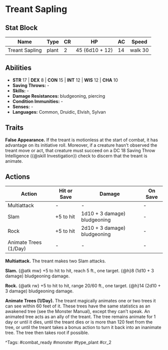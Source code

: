 # Treant Sapling

## Stat Block

| Name | Type | CR | HP | AC | Speed |
|------|------|----|----|----|-------|
| Treant Sapling | plant | 2 | 45 (6d10 + 12) | 14 | walk 30 |

## Abilities

- **STR** 17 | **DEX** 8 | **CON** 15 | **INT** 12 | **WIS** 12 | **CHA** 10
- **Saving Throws:** -  
- **Skills:** -  
- **Damage Resistances:** bludgeoning, piercing  
- **Condition Immunities:** -  
- **Senses:** -  
- **Languages:** Common, Druidic, Elvish, Sylvan

## Traits

**False Appearance.** If the treant is motionless at the start of combat, it has advantage on its initiative roll. Moreover, if a creature hasn't observed the treant move or act, that creature must succeed on a DC 18 Saving Throw Intelligence ({@skill Investigation}) check to discern that the treant is animate.


## Actions

| Action | Hit or Save | Damage | On Save |
|--------|--------------|--------|----------|
| Multiattack | - | - | - |
| Slam | +5 to hit | 1d10 + 3 damage) bludgeoning | - |
| Rock | +5 to hit | 2d10 + 3 damage) bludgeoning | - |
| Animate Trees (1/Day) | - | - | - |

**Multiattack.** The treant makes two Slam attacks.

**Slam.** {@atk mw} +5 to hit to hit, reach 5 ft., one target. {@h}8 (1d10 + 3 damage) bludgeoning damage.

**Rock.** {@atk rw} +5 to hit to hit, range 20/60 ft., one target. {@h}14 (2d10 + 3 damage) bludgeoning damage.

**Animate Trees (1/Day).** The treant magically animates one or two trees it can see within 60 feet of it. These trees have the same statistics as an awakened tree (see the Monster Manual), except they can't speak. An animated tree acts as an ally of the treant. The tree remains animate for 1 day or until it dies, until the treant dies or is more than 120 feet from the tree, or until the treant takes a bonus action to turn it back into an inanimate tree. The tree then takes root if possible.


^Tags: #combat_ready #monster #type_plant #cr_2